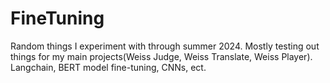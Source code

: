 # FineTuning
Random things I experiment with through summer 2024. Mostly testing out things for my main projects(Weiss Judge, Weiss Translate, Weiss Player). Langchain, BERT model fine-tuning, CNNs, ect.


